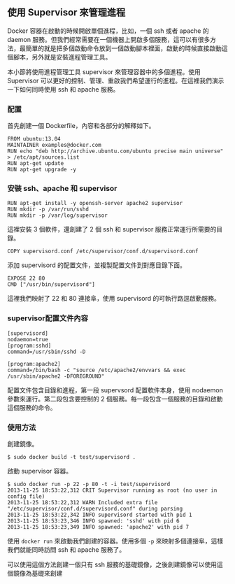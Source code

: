 ## 使用 Supervisor 來管理進程
Docker 容器在啟動的時候開啟單個進程，比如，一個 ssh 或者 apache 的 daemon 服務。但我們經常需要在一個機器上開啟多個服務，這可以有很多方法，最簡單的就是把多個啟動命令放到一個啟動腳本裡面，啟動的時候直接啟動這個腳本，另外就是安裝進程管理工具。

本小節將使用進程管理工具 supervisor 來管理容器中的多個進程。使用 Supervisor 可以更好的控制、管理、重啟我們希望運行的進程。在這裡我們演示一下如何同時使用 ssh 和 apache 服務。

### 配置
首先創建一個 Dockerfile，內容和各部分的解釋如下。
```
FROM ubuntu:13.04
MAINTAINER examples@docker.com
RUN echo "deb http://archive.ubuntu.com/ubuntu precise main universe" > /etc/apt/sources.list
RUN apt-get update
RUN apt-get upgrade -y
```

### 安裝 ssh、apache 和 supervisor
```
RUN apt-get install -y openssh-server apache2 supervisor
RUN mkdir -p /var/run/sshd
RUN mkdir -p /var/log/supervisor
```

這裡安裝 3 個軟件，還創建了 2 個 ssh 和 supervisor 服務正常運行所需要的目錄。
```
COPY supervisord.conf /etc/supervisor/conf.d/supervisord.conf
```
添加 supervisord 的配置文件，並複製配置文件到對應目錄下面。

```
EXPOSE 22 80
CMD ["/usr/bin/supervisord"]
```
這裡我們映射了 22 和 80 連接阜，使用 supervisord 的可執行路逕啟動服務。


### supervisor配置文件內容
```
[supervisord]
nodaemon=true
[program:sshd]
command=/usr/sbin/sshd -D

[program:apache2]
command=/bin/bash -c "source /etc/apache2/envvars && exec /usr/sbin/apache2 -DFOREGROUND"
```
配置文件包含目錄和進程，第一段 supervsord 配置軟件本身，使用 nodaemon 參數來運行。第二段包含要控制的 2 個服務。每一段包含一個服務的目錄和啟動這個服務的命令。

### 使用方法
創建鏡像。
```
$ sudo docker build -t test/supervisord .
```
啟動 supervisor 容器。
```
$ sudo docker run -p 22 -p 80 -t -i test/supervisord
2013-11-25 18:53:22,312 CRIT Supervisor running as root (no user in config file)
2013-11-25 18:53:22,312 WARN Included extra file "/etc/supervisor/conf.d/supervisord.conf" during parsing
2013-11-25 18:53:22,342 INFO supervisord started with pid 1
2013-11-25 18:53:23,346 INFO spawned: 'sshd' with pid 6
2013-11-25 18:53:23,349 INFO spawned: 'apache2' with pid 7
```
使用 `docker run` 來啟動我們創建的容器。使用多個 `-p` 來映射多個連接阜，這樣我們就能同時訪問 ssh 和 apache 服務了。

可以使用這個方法創建一個只有 ssh 服務的基礎鏡像，之後創建鏡像可以使用這個鏡像為基礎來創建
